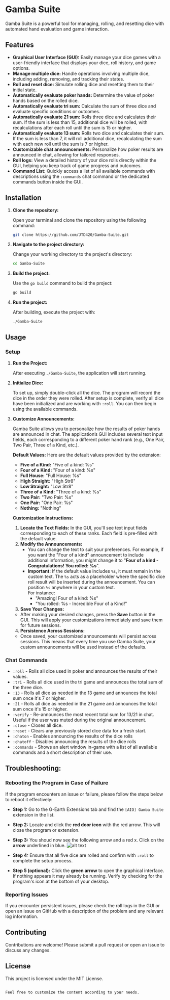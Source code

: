 # Gamba Suite

Gamba Suite is a powerful tool for managing, rolling, and resetting dice with automated hand evaluation and game interaction.

## Features

- **Graphical User Interface (GUI):** Easily manage your dice games with a user-friendly interface that displays your dice, roll history, and game options.
- **Manage multiple dice:** Handle operations involving multiple dice, including adding, removing, and tracking their states.
- **Roll and reset dice:** Simulate rolling dice and resetting them to their initial state.
- **Automatically evaluate poker hands:** Determine the value of poker hands based on the rolled dice.
- **Automatically evaluate tri sum:** Calculate the sum of three dice and evaluate specific conditions or outcomes.
- **Automatically evaluate 21 sum:** Rolls three dice and calculates their sum. If the sum is less than 15, additional dice will be rolled, with recalculations after each roll until the sum is 15 or higher.
- **Automatically evaluate 13 sum:** Rolls two dice and calculates their sum. If the sum is less than 7, it will roll additional dice, recalculating the sum with each new roll until the sum is 7 or higher.
- **Customizable chat announcements:** Personalize how poker results are announced in chat, allowing for tailored responses.
- **Roll logs:** View a detailed history of your dice rolls directly within the GUI, helping you keep track of game progress and outcomes.
- **Command List:** Quickly access a list of all available commands with descriptions using the `:commands` chat command or the dedicated commands button inside the GUI.

## Installation

1. **Clone the repository:**

   Open your terminal and clone the repository using the following command:

   ```bash
   git clone https://github.com/JTD420/Gamba-Suite.git
   ```

2. **Navigate to the project directory:**

   Change your working directory to the project's directory:

   ```bash
   cd Gamba-Suite
   ```

3. **Build the project:**

   Use the `go build` command to build the project:

   ```bash
   go build
   ```

4. **Run the project:**

   After building, execute the project with:

   ```bash
   ./Gamba-Suite
   ```

## Usage

### Setup

1. **Run the Project:**

   After executing `./Gamba-Suite`, the application will start running.

2. **Initialize Dice:**

   To set up, simply double-click all the dice. The program will record the dice in the order they were rolled. After setup is complete, verify all dice have been initialized and are working with `:roll`. You can then begin using the available commands.

3. **Customize Announcements:**

    Gamba Suite allows you to personalize how the results of poker hands are announced in chat. The application’s GUI includes several text input fields, each corresponding to a different poker hand rank (e.g., One Pair, Two Pair, Three of a Kind, etc.).

    **Default Values:**
    Here are the default values provided by the extension:

    - **Five of a Kind:** "Five of a kind: %s"  
    - **Four of a Kind:** "Four of a kind: %s"  
    - **Full House:** "Full House: %s"  
    - **High Straight:** "High Str8"  
    - **Low Straight:** "Low Str8"  
    - **Three of a Kind:** "Three of a kind: %s"  
    - **Two Pair:** "Two Pair: %s"  
    - **One Pair:** "One Pair: %s"  
    - **Nothing:** "Nothing"

    **Customization Instructions:**

    1. **Locate the Text Fields:** In the GUI, you'll see text input fields corresponding to each of these ranks. Each field is pre-filled with the default value.
    2. **Modify the Announcements:**
        - You can change the text to suit your preferences. For example, if you want the "Four of a kind" announcement to include additional information, you might change it to "**Four of a kind - Congratulations! You rolled: %s**".
        - **Important:** If the default value includes `%s`, it must remain in the custom text. The `%s` acts as a placeholder where the specific dice roll result will be inserted during the announcement. You can position `%s` anywhere in your custom text.  
        For instance:  
            - "Amazing! Four of a kind: %s"
            - "You rolled: %s - Incredible Four of a Kind!"
    3. **Save Your Changes:**
    - After making your desired changes, press the **Save** button in the GUI. This will apply your customizations immediately and save them for future sessions.
    4. **Persistence Across Sessions:**
    - Once saved, your customized announcements will persist across sessions. This means that every time you use Gamba Suite, your custom announcements will be used instead of the defaults.



### Chat Commands

- `:roll` - Rolls all dice used in poker and announces the results of their values.
- `:tri` - Rolls all dice used in the tri game and announces the total sum of the three dice.
- `:13` - Rolls all dice as needed in the 13 game and announces the total sum once it's 7 or higher.
- `:21` - Rolls all dice as needed in the 21 game and announces the total sum once it's 15 or higher.
- `:verify` - Re-announces the most recent total sum for 13/21 in chat. Useful if the user was muted during the original announcement.
- `:close` - Closes all dice.
- `:reset` - Clears any previously stored dice data for a fresh start.
- `:chaton` - Enables announcing the results of the dice rolls
- `:chatoff` - Disables announcing the results of the dice rolls
- `:commands` - Shows an alert window in-game with a list of all available commands and a short description of their use.

## Troubleshooting:
### Rebooting the Program in Case of Failure
If the program encounters an issue or failure, please follow the steps below to reboot it effectively:

- **Step 1:**
Go to the G-Earth Extensions tab and find the `[AIO] Gamba Suite` extension in the list.

- **Step 2:**
Locate and click the **red door icon** with the red arrow. This will close the program or extension.

- **Step 3:**
You shoud now see the following arrow and a red x. Click on the **arrow** underlined in blue.
![alt text](image.png)

- **Step 4:**
Ensure that all five dice are rolled and confirm with `:roll` to complete the setup process.

- **Step 5 (optional):**
Click the **green arrow** to open the graphical interface. If nothing appears it may already be running. Verify by checking for the program's icon at the bottom of your desktop.
### Reporting Issues

If you encounter persistent issues, please check the roll logs in the GUI or open an issue on GitHub with a description of the problem and any relevant log information.

## Contributing

Contributions are welcome! Please submit a pull request or open an issue to discuss any changes.

## License

This project is licensed under the MIT License.

```

Feel free to customize the content according to your needs.
```